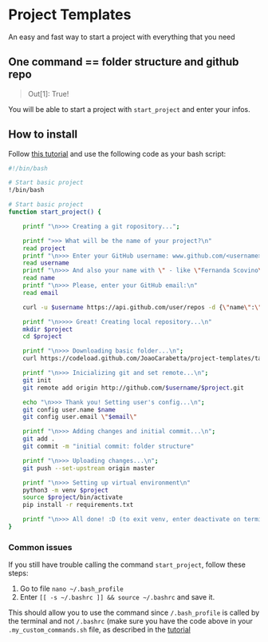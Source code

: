 # Project Templates

An easy and fast way to start a project with everything that you need

## One command == folder structure and github repo 
> Out[1]: True!

You will be able to start a project with `start_project` and enter your infos.

## How to install

Follow [this tutorial](https://medium.com/devnetwork/how-to-create-your-own-custom-terminal-commands-c5008782a78e) and use the following code as your bash script:

```bash
#!/bin/bash

# Start basic project
!/bin/bash

# Start basic project
function start_project() {

    printf "\n>>> Creating a git ropository...";

    printf ">>> What will be the name of your project?\n"
    read project
    printf "\n>>> Enter your GitHub username: www.github.com/<username>/<repo>\n"
    read username
    printf "\n>>> And also your name with \" - like \"Fernanda Scovino\":\n"
    read name
    printf "\n>>> Please, enter your GitHub email:\n"
    read email

    curl -u $username https://api.github.com/user/repos -d {\"name\":\"$project\"}

    printf "\n>>>> Great! Creating local repository...\n"
    mkdir $project
    cd $project

    printf "\n>>> Downloading basic folder...\n";
    curl https://codeload.github.com/JoaoCarabetta/project-templates/tar.gz/master | tar -xz --strip=2 project-templates-master/basic

    printf "\n>>> Inicializing git and set remote...\n";
    git init
    git remote add origin http://github.com/$username/$project.git

    echo "\n>>> Thank you! Setting user's config...\n";
    git config user.name $name
    git config user.email \"$email\"

    printf "\n>>> Adding changes and initial commit...\n";
    git add .
    git commit -m "initial commit: folder structure"

    printf "\n>>> Uploading changes...\n";
    git push --set-upstream origin master

    printf "\n>>> Setting up virtual environment\n"
    python3 -m venv $project
    source $project/bin/activate
    pip install -r requirements.txt

    printf "\n>>> All done! :D (to exit venv, enter deactivate on terminal)\n";
}
```

### Common issues

If you still have trouble calling the command `start_project`, follow these steps:
1. Go to file `nano ~/.bash_profile`
2. Enter `[[ -s ~/.bashrc ]] && source ~/.bashrc` and save it. 

This should allow you to use the command since `/.bash_profile` is called by the terminal and not `/.bashrc` (make sure you have the code above in your `.my_custom_commands.sh` file, as described in the [tutorial](https://medium.com/devnetwork/how-to-create-your-own-custom-terminal-commands-c5008782a78e)
